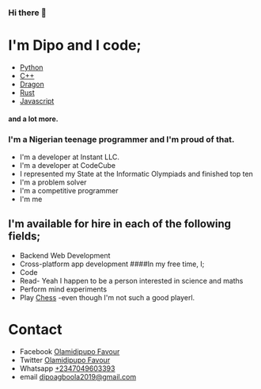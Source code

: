 ### Hi there 👋

<!--
**Olamidipupo-favour/Olamidipupo-favour** is a ✨ _special_ ✨ repository because its `README.md` (this file) appears on your GitHub profile.

Here are some ideas to get you started:

- 🔭 I’m currently working on ...
- 🌱 I’m currently learning ...
- 👯 I’m looking to collaborate on ...
- 🤔 I’m looking for help with ...
- 💬 Ask me about ...
- 📫 How to reach me: ...
- 😄 Pronouns: ...
- ⚡ Fun fact: ...
-->
# I'm Dipo and I code;
* [Python](https://python.org)
* [C++](https://isocpp.org)
* [Dragon](https://dragon-lang.org)
* [Rust](https://rust-lang.org)
* [Javascript](https://javascript.com)
#### and a lot more.
### I'm a Nigerian teenage programmer and I'm proud of that.
* I'm a developer at Instant LLC.
* I'm a developer at CodeCube
* I represented my State at the Informatic Olympiads and finished top ten
* I'm a problem solver
* I'm a competitive programmer
* I'm me
## I'm available for hire in each of the following fields;
* Backend Web Development
* Cross-platform app development
####In my free time, I;
* Code
* Read- Yeah I happen to be a person interested in science and maths
* Perform mind experiments
* Play [Chess](https://lichess.org/@/dipo12) -even though I'm not such a good playerl.

# Contact
* Facebook [Olamidipupo Favour](https://facebook.com/olamidipupo.favour)
* Twitter [Olamidipupo Favour](https://twitter.com/@dipo133)
* Whatsapp [+2347049603393](https://wa.me/2347049603393)
* email dipoagboola2019@gmail.com
